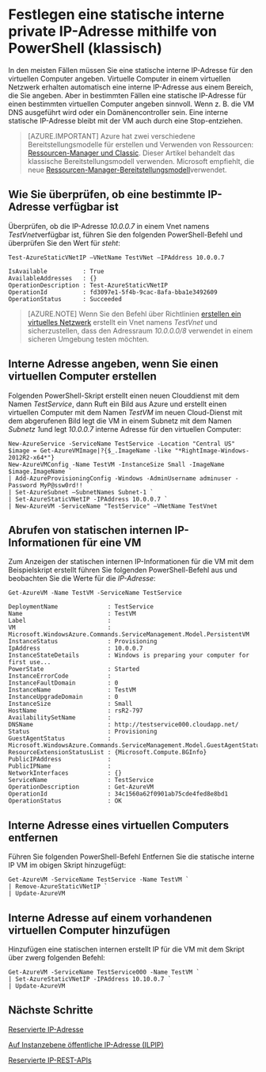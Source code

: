 <properties 
   pageTitle="Das interne private Adresse festlegen"
   description="Grundlegendes zu statischen internen IP-Adressen (DIPs) und Verwaltung"
   services="virtual-network"
   documentationCenter="na"
   authors="jimdial"
   manager="carmonm"
   editor="tysonn" />
<tags 
   ms.service="virtual-network"
   ms.devlang="na"
   ms.topic="article"
   ms.tgt_pltfrm="na"
   ms.workload="infrastructure-services"
   ms.date="03/22/2016"
   ms.author="jdial" />

# <a name="how-to-set-a-static-internal-private-ip-address-using-powershell-classic"></a>Festlegen eine statische interne private IP-Adresse mithilfe von PowerShell (klassisch)
In den meisten Fällen müssen Sie eine statische interne IP-Adresse für den virtuellen Computer angeben. Virtuelle Computer in einem virtuellen Netzwerk erhalten automatisch eine interne IP-Adresse aus einem Bereich, die Sie angeben. Aber in bestimmten Fällen eine statische IP-Adresse für einen bestimmten virtuellen Computer angeben sinnvoll. Wenn z. B. die VM DNS ausgeführt wird oder ein Domänencontroller sein. Eine interne statische IP-Adresse bleibt mit der VM auch durch eine Stop-entziehen. 

> [AZURE.IMPORTANT] Azure hat zwei verschiedene Bereitstellungsmodelle für erstellen und Verwenden von Ressourcen: [Ressourcen-Manager und Classic](../resource-manager-deployment-model.md). Dieser Artikel behandelt das klassische Bereitstellungsmodell verwenden. Microsoft empfiehlt, die neue [Ressourcen-Manager-Bereitstellungsmodell](virtual-networks-static-private-ip-arm-ps.md)verwendet.

## <a name="how-to-verify-if-a-specific-ip-address-is-available"></a>Wie Sie überprüfen, ob eine bestimmte IP-Adresse verfügbar ist
Überprüfen, ob die IP-Adresse *10.0.0.7* in einem Vnet namens *TestVnet*verfügbar ist, führen Sie den folgenden PowerShell-Befehl und überprüfen Sie den Wert für *steht*:

    Test-AzureStaticVNetIP –VNetName TestVNet –IPAddress 10.0.0.7 

    IsAvailable          : True
    AvailableAddresses   : {}
    OperationDescription : Test-AzureStaticVNetIP
    OperationId          : fd3097e1-5f4b-9cac-8afa-bba1e3492609
    OperationStatus      : Succeeded

>[AZURE.NOTE] Wenn Sie den Befehl über Richtlinien [erstellen ein virtuelles Netzwerk](virtual-networks-create-vnet-classic-portal.md) erstellt ein Vnet namens *TestVnet* und sicherzustellen, dass den Adressraum *10.0.0.0/8* verwendet in einem sicheren Umgebung testen möchten.

## <a name="how-to-specify-a-static-internal-ip-when-creating-a-vm"></a>Interne Adresse angeben, wenn Sie einen virtuellen Computer erstellen
Folgenden PowerShell-Skript erstellt einen neuen Clouddienst mit dem Namen *TestService*, dann Ruft ein Bild aus Azure und erstellt einen virtuellen Computer mit dem Namen *TestVM* im neuen Cloud-Dienst mit dem abgerufenen Bild legt die VM in einem Subnetz mit dem Namen *Subnetz 1*und legt *10.0.0.7* interne Adresse für den virtuellen Computer:

    New-AzureService -ServiceName TestService -Location "Central US"
    $image = Get-AzureVMImage|?{$_.ImageName -like "*RightImage-Windows-2012R2-x64*"}
    New-AzureVMConfig -Name TestVM -InstanceSize Small -ImageName $image.ImageName `
  	| Add-AzureProvisioningConfig -Windows -AdminUsername adminuser -Password MyP@ssw0rd!! `
  	| Set-AzureSubnet –SubnetNames Subnet-1 `
  	| Set-AzureStaticVNetIP -IPAddress 10.0.0.7 `
  	| New-AzureVM -ServiceName "TestService" –VNetName TestVnet

## <a name="how-to-retrieve-static-internal-ip-information-for-a-vm"></a>Abrufen von statischen internen IP-Informationen für eine VM
Zum Anzeigen der statischen internen IP-Informationen für die VM mit dem Beispielskript erstellt führen Sie folgenden PowerShell-Befehl aus und beobachten Sie die Werte für die *IP-Adresse*:

    Get-AzureVM -Name TestVM -ServiceName TestService

    DeploymentName              : TestService
    Name                        : TestVM
    Label                       : 
    VM                          : Microsoft.WindowsAzure.Commands.ServiceManagement.Model.PersistentVM
    InstanceStatus              : Provisioning
    IpAddress                   : 10.0.0.7
    InstanceStateDetails        : Windows is preparing your computer for first use...
    PowerState                  : Started
    InstanceErrorCode           : 
    InstanceFaultDomain         : 0
    InstanceName                : TestVM
    InstanceUpgradeDomain       : 0
    InstanceSize                : Small
    HostName                    : rsR2-797
    AvailabilitySetName         : 
    DNSName                     : http://testservice000.cloudapp.net/
    Status                      : Provisioning
    GuestAgentStatus            : Microsoft.WindowsAzure.Commands.ServiceManagement.Model.GuestAgentStatus
    ResourceExtensionStatusList : {Microsoft.Compute.BGInfo}
    PublicIPAddress             : 
    PublicIPName                : 
    NetworkInterfaces           : {}
    ServiceName                 : TestService
    OperationDescription        : Get-AzureVM
    OperationId                 : 34c1560a62f0901ab75cde4fed8e8bd1
    OperationStatus             : OK

## <a name="how-to-remove-a-static-internal-ip-from-a-vm"></a>Interne Adresse eines virtuellen Computers entfernen
Führen Sie folgenden PowerShell-Befehl Entfernen Sie die statische interne IP VM im obigen Skript hinzugefügt:
    
    Get-AzureVM -ServiceName TestService -Name TestVM `
  	| Remove-AzureStaticVNetIP `
  	| Update-AzureVM

## <a name="how-to-add-a-static-internal-ip-to-an-existing-vm"></a>Interne Adresse auf einem vorhandenen virtuellen Computer hinzufügen
Hinzufügen eine statischen internen erstellt IP für die VM mit dem Skript über zwerg folgenden Befehl:

    Get-AzureVM -ServiceName TestService000 -Name TestVM `
  	| Set-AzureStaticVNetIP -IPAddress 10.10.0.7 `
  	| Update-AzureVM

## <a name="next-steps"></a>Nächste Schritte

[Reservierte IP-Adresse](virtual-networks-reserved-public-ip.md)

[Auf Instanzebene öffentliche IP-Adresse (ILPIP)](virtual-networks-instance-level-public-ip.md)

[Reservierte IP-REST-APIs](https://msdn.microsoft.com/library/azure/dn722420.aspx)
 
